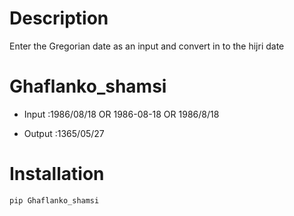 # Description
Enter the Gregorian date as an input and  convert in to the hijri date
# Ghaflanko_shamsi
+ Input :1986/08/18 OR 1986-08-18 OR 1986/8/18

+ Output :1365/05/27


# Installation 

```bash
pip Ghaflanko_shamsi
```
